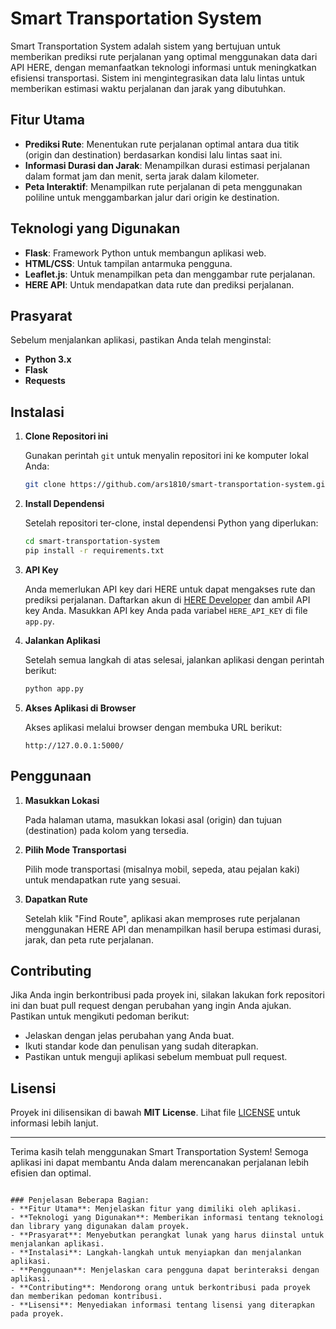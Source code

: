 # Smart Transportation System

Smart Transportation System adalah sistem yang bertujuan untuk memberikan prediksi rute perjalanan yang optimal menggunakan data dari API HERE, dengan memanfaatkan teknologi informasi untuk meningkatkan efisiensi transportasi. Sistem ini mengintegrasikan data lalu lintas untuk memberikan estimasi waktu perjalanan dan jarak yang dibutuhkan.

## Fitur Utama
- **Prediksi Rute**: Menentukan rute perjalanan optimal antara dua titik (origin dan destination) berdasarkan kondisi lalu lintas saat ini.
- **Informasi Durasi dan Jarak**: Menampilkan durasi estimasi perjalanan dalam format jam dan menit, serta jarak dalam kilometer.
- **Peta Interaktif**: Menampilkan rute perjalanan di peta menggunakan poliline untuk menggambarkan jalur dari origin ke destination.
  
## Teknologi yang Digunakan
- **Flask**: Framework Python untuk membangun aplikasi web.
- **HTML/CSS**: Untuk tampilan antarmuka pengguna.
- **Leaflet.js**: Untuk menampilkan peta dan menggambar rute perjalanan.
- **HERE API**: Untuk mendapatkan data rute dan prediksi perjalanan.
  
## Prasyarat
Sebelum menjalankan aplikasi, pastikan Anda telah menginstal:
- **Python 3.x**
- **Flask**
- **Requests**
  
## Instalasi

1. **Clone Repositori ini**

   Gunakan perintah `git` untuk menyalin repositori ini ke komputer lokal Anda:
   ```bash
   git clone https://github.com/ars1810/smart-transportation-system.git
   ```

2. **Install Dependensi**

   Setelah repositori ter-clone, instal dependensi Python yang diperlukan:
   ```bash
   cd smart-transportation-system
   pip install -r requirements.txt
   ```

3. **API Key**

   Anda memerlukan API key dari HERE untuk dapat mengakses rute dan prediksi perjalanan. Daftarkan akun di [HERE Developer](https://developer.here.com/) dan ambil API key Anda. Masukkan API key Anda pada variabel `HERE_API_KEY` di file `app.py`.

4. **Jalankan Aplikasi**

   Setelah semua langkah di atas selesai, jalankan aplikasi dengan perintah berikut:
   ```bash
   python app.py
   ```

5. **Akses Aplikasi di Browser**

   Akses aplikasi melalui browser dengan membuka URL berikut:
   ```
   http://127.0.0.1:5000/
   ```

## Penggunaan

1. **Masukkan Lokasi**

   Pada halaman utama, masukkan lokasi asal (origin) dan tujuan (destination) pada kolom yang tersedia.

2. **Pilih Mode Transportasi**

   Pilih mode transportasi (misalnya mobil, sepeda, atau pejalan kaki) untuk mendapatkan rute yang sesuai.

3. **Dapatkan Rute**

   Setelah klik "Find Route", aplikasi akan memproses rute perjalanan menggunakan HERE API dan menampilkan hasil berupa estimasi durasi, jarak, dan peta rute perjalanan.

## Contributing

Jika Anda ingin berkontribusi pada proyek ini, silakan lakukan fork repositori ini dan buat pull request dengan perubahan yang ingin Anda ajukan. Pastikan untuk mengikuti pedoman berikut:
- Jelaskan dengan jelas perubahan yang Anda buat.
- Ikuti standar kode dan penulisan yang sudah diterapkan.
- Pastikan untuk menguji aplikasi sebelum membuat pull request.

## Lisensi

Proyek ini dilisensikan di bawah **MIT License**. Lihat file [LICENSE](LICENSE) untuk informasi lebih lanjut.

---

Terima kasih telah menggunakan Smart Transportation System! Semoga aplikasi ini dapat membantu Anda dalam merencanakan perjalanan lebih efisien dan optimal.
```

### Penjelasan Beberapa Bagian:
- **Fitur Utama**: Menjelaskan fitur yang dimiliki oleh aplikasi.
- **Teknologi yang Digunakan**: Memberikan informasi tentang teknologi dan library yang digunakan dalam proyek.
- **Prasyarat**: Menyebutkan perangkat lunak yang harus diinstal untuk menjalankan aplikasi.
- **Instalasi**: Langkah-langkah untuk menyiapkan dan menjalankan aplikasi.
- **Penggunaan**: Menjelaskan cara pengguna dapat berinteraksi dengan aplikasi.
- **Contributing**: Mendorong orang untuk berkontribusi pada proyek dan memberikan pedoman kontribusi.
- **Lisensi**: Menyediakan informasi tentang lisensi yang diterapkan pada proyek.